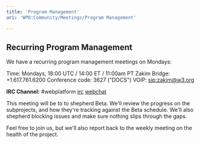 ```yaml
---
title: 'Program Management'
uri: 'WPD:Community/Meetings/Program Management'

---
```

## Recurring Program Management

We have a recurring program management meetings on Mondays:

Time: Mondays, 18:00 UTC / 14:00 ET / 11:00am PT Zakim Bridge: +1.617.761.6200 Conference code: 3627 ("DOCS") VOIP: <sip:zakim@w3.org>

**IRC Channel:** \#webplatform [irc](irc://irc.freenode.net/webplatform) [webchat](http://webchat.freenode.net/?channels=#webplatform)

This meeting will be to to shepherd Beta. We'll review the progress on the subprojects, and how they're tracking against the Beta schedule. We'll also shepherd blocking issues and make sure nothing slips through the gaps.

Feel free to join us, but we'll also report back to the weekly meeting on the health of the project.
